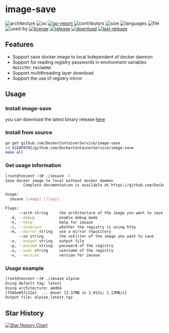 # image-save

![architecture](https://img.shields.io/badge/architecture-amd64%2Carm64-blue)
![os](https://img.shields.io/badge/os-linux%2Cwindows-blue)
[![go-report](https://goreportcard.com/badge/github.com/DockerContainerService/image-save)](https://goreportcard.com/report/github.com/DockerContainerService/image-save)
![contributors](https://img.shields.io/github/contributors/DockerContainerService/image-save)
![size](https://img.shields.io/github/repo-size/DockerContainerService/image-save)
![languages](https://img.shields.io/github/languages/count/DockerContainerService/image-save)
![file](https://img.shields.io/github/directory-file-count/DockerContainerService/image-save)
![used-by](https://img.shields.io/sourcegraph/rrc/github.com/DockerContainerService/image-save)
[![license](https://img.shields.io/github/license/DockerContainerService/image-save)](https://www.apache.org/licenses/LICENSE-2.0.html)
[![release](https://img.shields.io/github/v/release/DockerContainerService/image-save)](https://github.com/DockerContainerService/image-save/releases)
[![download](https://img.shields.io/github/downloads/DockerContainerService/image-save/total.svg)](https://api.github.com/repos/DockerContainerService/image-save/releases)
[![last-release](https://img.shields.io/github/release-date/DockerContainerService/image-save)](https://github.com/DockerContainerService/image-save/releases)

## Features
* Support save docker image to local independent of docker daemon
* Support for reading registry passwords in environment variables ``REGISTRY_PASSWORD``
* Support multithreading layer download
* Support the use of registry mirror

## Usage
### Install image-save
you can download the latest binary release [here](https://github.com/DockerContainerService/image-save/releases)

### Install from source
```bash
go get github.com/DockerContainerService/image-save
cd ${GOPATH}/github.com/DockerContainerService/image-save
make all
```

### Get usage information
```bash
[root@tencent ~]# ./imsave -h
Save docker image to local without docker daemon
        Complete documentation is available at https://github.com/DockerContainerService/image-save

Usage:
  imsave [image] [flags]

Flags:
      --arch string     the architecture of the image you want to save
  -d, --debug           enable debug mode
  -h, --help            help for imsave
  -i, --insecure        whether the registry is using http
  -m, --mirror string   use a mirror repository
      --os string       the osFilter of the image you want to save
  -o, --output string   output file
  -p, --passwd string   password of the registry
  -u, --user string     username of the registry
  -v, --version         version for imsave
```
### Usage example
```bash
[root@tencent ~]# ./imsave alpine
Using default tag: latest
Using architecture: amd64
[f56be85fc22e]  ... done! [3.37MB in 2.913s; 1.13MB/s]
Output file: alpine_latest.tgz
```

## Star History

[![Star History Chart](https://api.star-history.com/svg?repos=DockerContainerService/image-save&type=Date)](https://star-history.com/#DockerContainerService/image-save&Date)


